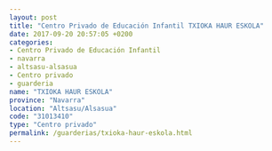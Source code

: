 ```yaml
---
layout: post
title: "Centro Privado de Educación Infantil TXIOKA HAUR ESKOLA"
date: 2017-09-20 20:57:05 +0200
categories:
- Centro Privado de Educación Infantil
- navarra
- altsasu-alsasua
- Centro privado
- guarderia
name: "TXIOKA HAUR ESKOLA"
province: "Navarra"
location: "Altsasu/Alsasua"
code: "31013410"
type: "Centro privado"
permalink: /guarderias/txioka-haur-eskola.html
---
```

